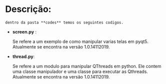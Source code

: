 # Descrição:

	dentro da pasta **codes** temos os seguintes codigos.

* **screen.py** :

	Se refere a um exemplo de como manipular varias telas em pyqt5. Atualmente se encontra na versão 1.0.14112019.

* **thread.py**:

	Se refere a um modulo para manipular QThreads em python. Ele contem uma classe manipulador e uma classe para executar as Qthreads. Atualmente se encontra na versão 1.0.14112019.


